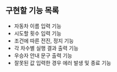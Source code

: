 ## 구현할 기능 목록

- 자동차 이름 입력 기능
- 시도할 횟수 입력 기능
- 조건에 따른 전진, 정지 기능
- 각 차수별 실행 결과 출력 기능
- 우승자 안내 문구 출력 기능
- 잘못된 값 입력한 경우 에러 발생 및 종료 기능
